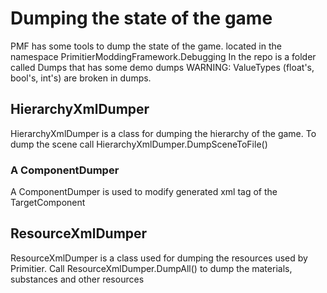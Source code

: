 # Dumping the state of the game
PMF has some tools to dump the state of the game. located in the namespace PrimitierModdingFramework.Debugging
In the repo is a folder called Dumps that has some demo dumps
WARNING: ValueTypes (float's, bool's, int's) are broken in dumps.

## HierarchyXmlDumper
HierarchyXmlDumper is a class for dumping the hierarchy of the game.
To dump the scene call HierarchyXmlDumper.DumpSceneToFile()


### A ComponentDumper
A ComponentDumper is used to modify generated xml tag of the TargetComponent


## ResourceXmlDumper
ResourceXmlDumper is a class used for dumping the resources used by Primitier. Call ResourceXmlDumper.DumpAll() to dump the materials, substances and other resources